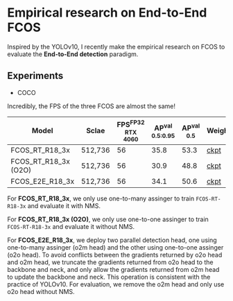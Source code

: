 # Empirical research on End-to-End FCOS
Inspired by the YOLOv10, I recently make the empirical research on FCOS to evaluate the **End-to-End detection** paradigm.

## Experiments

- COCO

Incredibly, the FPS of the three FCOS are almost the same!

| Model                | Sclae      | FPS<sup>FP32<br>RTX 4060 | AP<sup>val<br>0.5:0.95 | AP<sup>val<br>0.5 | Weight | Logs |
|----------------------|------------|--------------------------|------------------------|-------------------|--------|------|
| FCOS_RT_R18_3x       |  512,736   |           56             |          35.8          |        53.3       | [ckpt](https://github.com/yjh0410/E2E_FCOS/releases/download/fcos_weight/fcos_rt_r18_3x_coco.pth) | [log](https://github.com/yjh0410/E2E_FCOS/releases/download/fcos_weight/FCOS-RT-R18-3x.txt) |
| FCOS_RT_R18_3x (O2O) |  512,736   |           56             |          30.9          |        48.8       | [ckpt](https://github.com/yjh0410/E2E_FCOS/releases/download/fcos_weight/fcos_rt_r18_3x_top1_coco.pth) | [log](https://github.com/yjh0410/E2E_FCOS/releases/download/fcos_weight/FCOS-RT-R18-3x-COCO-top1.txt) |
| FCOS_E2E_R18_3x      |  512,736   |           56             |          34.1          |        50.6       | [ckpt](https://github.com/yjh0410/E2E_FCOS/releases/download/fcos_weight/fcos_e2e_r18_3x_coco.pth) | [log](https://github.com/yjh0410/E2E_FCOS/releases/download/fcos_weight/FCOS-E2E-R18-3x-COCO.txt) |

For **FCOS_RT_R18_3x**, we only use one-to-many assinger to train `FCOS-RT-R18-3x` and evaluate it with NMS.

For **FCOS_RT_R18_3x (O2O)**, we only use one-to-one assinger to train `FCOS-RT-R18-3x` and evaluate it without NMS.

For **FCOS_E2E_R18_3x**, we deploy two parallel detection head, one using one-to-many assinger (o2m head) and the other using one-to-one assinger (o2o head). To avoid conflicts between the gradients returned by o2o head and o2m head, we truncate the gradients returned from o2o head to the backbone and neck, and only allow the gradients returned from o2m head to update the backbone and neck. This operation is consistent with the practice of YOLOv10. For evaluation, we remove the o2m head and only use o2o head without NMS.
